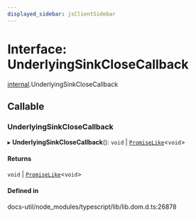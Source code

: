 ```yaml
---
displayed_sidebar: jsClientSidebar
---
```


# Interface: UnderlyingSinkCloseCallback

[internal](../modules/internal-10.md).UnderlyingSinkCloseCallback

## Callable

### UnderlyingSinkCloseCallback

▸ **UnderlyingSinkCloseCallback**(): `void` \| [`PromiseLike`](internal-8.PromiseLike.md)<`void`\>

#### Returns

`void` \| [`PromiseLike`](internal-8.PromiseLike.md)<`void`\>

#### Defined in

docs-util/node_modules/typescript/lib/lib.dom.d.ts:26878
